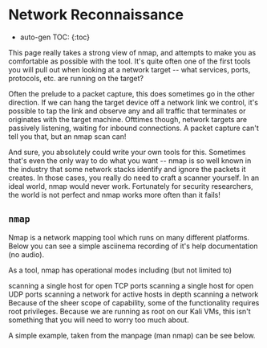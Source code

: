 # Network Reconnaissance

* auto-gen TOC:
{:toc}

This page really takes a strong view of nmap, and attempts to make you as comfortable as possible with the tool. It's quite often one of the first tools you will pull out when looking at a network target -- what services, ports, protocols, etc. are running on the target?

Often the prelude to a packet capture, this does sometimes go in the other direction. If we can hang the target device off a network link we control, it's possible to tap the link and observe any and all traffic that terminates or originates with the target machine. Ofttimes though, network targets are passively listening, waiting for inbound connections. A packet capture can't tell you that, but an nmap scan can!

And sure, you absolutely could write your own tools for this. Sometimes that's even the only way to do what you want -- nmap is so well known in the industry that some network stacks identify and ignore the packets it creates. In those cases, you really do need to craft a scanner yourself. In an ideal world, nmap would never work. Fortunately for security researchers, the world is not perfect and nmap works more often than it fails!

## `nmap`

Nmap is a network mapping tool which runs on many different platforms. Below you can see a simple asciinema recording of it's help documentation (no audio).

As a tool, nmap has operational modes including (but not limited to)

scanning a single host for open TCP ports
scanning a single host for open UDP ports
scanning a network for active hosts
in depth scanning a network
Because of the sheer scope of capability, some of the functionality requires root privileges. Because we are running as root on our Kali VMs, this isn't something that you will need to worry too much about.

A simple example, taken from the manpage (man nmap) can be see below.


